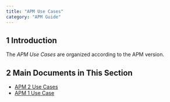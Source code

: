 ```yaml
---
title: "APM Use Cases"
category: "APM Guide"
---
```


## 1 Introduction

The *APM Use Cases* are organized according to the APM version.

## 2 Main Documents in This Section

* [APM 2 Use Cases](uc-two)
* [APM 1 Use Case](uc-one)
